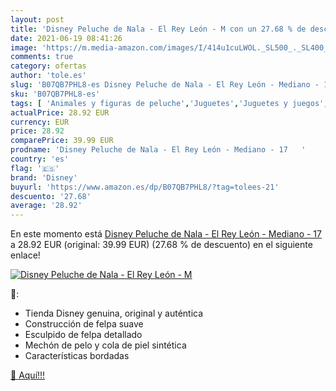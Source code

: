 ```yaml
---
layout: post
title: 'Disney Peluche de Nala - El Rey León - M con un 27.68 % de descuento'
date: 2021-06-19 08:41:26
image: 'https://m.media-amazon.com/images/I/414u1cuLWOL._SL500_._SL400_.jpg'
comments: true
category: ofertas
author: 'tole.es'
slug: 'B07QB7PHL8-es Disney Peluche de Nala - El Rey León - Mediano - 17'
sku: 'B07QB7PHL8-es'
tags: [ 'Animales y figuras de peluche','Juguetes','Juguetes y juegos','Peluches','disney','peluche', ]
actualPrice: 28.92 EUR
currency: EUR
price: 28.92
comparePrice: 39.99 EUR
prodname: 'Disney Peluche de Nala - El Rey León - Mediano - 17   '
country: 'es'
flag: '🇪🇸'
brand: 'Disney'
buyurl: 'https://www.amazon.es/dp/B07QB7PHL8/?tag=tolees-21'
descuento: '27.68'
average: '28.92'
---
```


En este momento está [Disney Peluche de Nala - El Rey León - Mediano - 17   ](https://www.amazon.es/dp/B07QB7PHL8/?tag=tolees-21) a 28.92 EUR (original: 39.99 EUR) (27.68 %  de descuento) en el siguiente enlace!

[![Disney Peluche de Nala - El Rey León - M](https://m.media-amazon.com/images/I/414u1cuLWOL._SL500_._SL400_.jpg)](https://www.amazon.es/dp/B07QB7PHL8/?tag=tolees-21)

🔎:

- Tienda Disney genuina, original y auténtica
- Construcción de felpa suave
- Esculpido de felpa detallado
- Mechón de pelo y cola de piel sintética
- Características bordadas

[🛒 Aquí!!!](https://www.amazon.es/dp/B07QB7PHL8/?tag=tolees-21)
